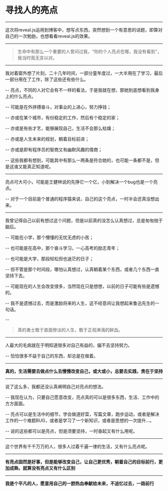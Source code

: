 # 寻找人的亮点

----
这次将reveal.js运用到博客中，想写点东西，突然想到一个有意思的话题，即算对自己的一次勉励，也想看看reveal.js的效果。

----
> 生命中有那么一个重要的人曾问过我，“你的个人亮点在哪，我没有看到”，我当时竟无言以对。

----
我对着窗外想了片刻，二十几年时间，一部分童年度过，一大半用在了学习，最后一部分用在了工作，除了这些还有些什么。

--
亮点，不同的人对它会有不一样的看法，于是我就在想，那她到底想看到我身上的什么亮点。

--
可能是在外拼搏奋斗，对事业的上进心，努力挣钱；

--
亦或在某个城市，有份稳定的工作，然后有个稳定的家；

--
亦或是有些才艺，能够展现自己，生活不会那么枯燥；

--
亦或是人生未来的规划，朝着目标前进；

--
亦或是即有程序员的智商又有幽默风趣的情商；

--
这些我都有想到，可能其中有那么一两条是符合她的，也可能一条都不是，但是这谁又能真正知道呢。

----
亮点可大可小，可能是王健林说的先挣它一个亿，小到解决一个bug也是一个亮点。

--
对于一个目前是个普通的程序猿来说，自己的这个亮点，一时半会还真没想出来。

----
我曾记得自己以前有想过这个问题，但是以前真的没怎么认真想过，总是匆匆抛于脑后。

--
可能在小学，那个懵懂的无忧无虑的小孩；

--
也可能是在高中，那个奋斗学习，一心高考的励志青年；

--
也可能是大学，那段轻松但也迷茫的日子；

--
但不管是那个时间段，哪怕认真想过，认真朝着某个东西，或者几个东西一直坚持下去。

--
可能现在的人生会改变很多，当然现在只是想想，以前的日子可能有些是遗憾的。

--
我不是遗憾过去，而是激励将来的人生，这不经意间让我想起来鲁迅先生的一句话。

--
> 真的勇士敢于直面惨淡的人生，敢于正视淋漓的鲜血。

----
人最大的毛病就在于明知道很多对自己有益的，偏不去坚持努力。

--
恰恰很多不益于自己的东西，却总是在做着。

----
**真的，生活需要去做点什么去慢慢改变自己，或大或小，总要去实践，贵在于坚持**

----
说了这么多，我都还没认真阐明自己对亮点的想法。

--
我现在认为，只要自己愿意改变，亮点真的可以是很多东西，生活、工作中的方方面面。

--
亮点可以是生活中的细节，学会做道好菜，写篇文章，跑步运动，或者是解决工作的一个难题BUG，或者是学习了一个新知识，或者是思想的一次提升...。

--
说的这些都可以是亮点，但是须要坚持，一时奋起又有什么用呢。

----
这个世界有千千万万的人，很多人过着千遍一律的生活，又有什么亮点呢。

----
**有亮点固然是好事，但是能够改变自己，让自己更优秀，朝着自己的目标前行，更加成熟，就算没有亮点又有什么区别**

----
**我是个平凡的人，愿意用自己的一腔热血奉献给未来，不追忆过去，一路前行**



